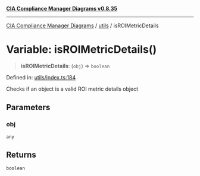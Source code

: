 [**CIA Compliance Manager Diagrams v0.8.35**](../../README.md)

***

[CIA Compliance Manager Diagrams](../../modules.md) / [utils](../README.md) / isROIMetricDetails

# Variable: isROIMetricDetails()

> **isROIMetricDetails**: (`obj`) => `boolean`

Defined in: [utils/index.ts:184](https://github.com/Hack23/cia-compliance-manager/blob/b297770fc62abf558e2711cd029bbbe74e6c5cfb/src/utils/index.ts#L184)

Checks if an object is a valid ROI metric details object

## Parameters

### obj

`any`

## Returns

`boolean`
